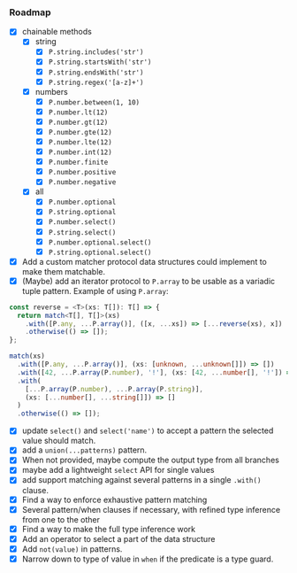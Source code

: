 ### Roadmap

- [x] chainable methods
  - [x] string
    - [x] `P.string.includes('str')`
    - [x] `P.string.startsWith('str')`
    - [x] `P.string.endsWith('str')`
    - [x] `P.string.regex('[a-z]+')`
  - [x] numbers
    - [x] `P.number.between(1, 10)`
    - [x] `P.number.lt(12)`
    - [x] `P.number.gt(12)`
    - [x] `P.number.gte(12)`
    - [x] `P.number.lte(12)`
    - [x] `P.number.int(12)`
    - [x] `P.number.finite`
    - [x] `P.number.positive`
    - [x] `P.number.negative`
  - [x] all
    - [x] `P.number.optional`
    - [x] `P.string.optional`
    - [x] `P.number.select()`
    - [x] `P.string.select()`
    - [x] `P.number.optional.select()`
    - [x] `P.string.optional.select()`
- [x] Add a custom matcher protocol data structures could implement to make them matchable.
- [x] (Maybe) add an iterator protocol to `P.array` to be usable as a variadic tuple pattern. Example of using `P.array`:

```ts
const reverse = <T>(xs: T[]): T[] => {
  return match<T[], T[]>(xs)
    .with([P.any, ...P.array()], ([x, ...xs]) => [...reverse(xs), x])
    .otherwise(() => []);
};

match(xs)
  .with([P.any, ...P.array()], (xs: [unknown, ...unknown[]]) => [])
  .with([42, ...P.array(P.number), '!'], (xs: [42, ...number[], '!']) => [])
  .with(
    [...P.array(P.number), ...P.array(P.string)],
    (xs: [...number[], ...string[]]) => []
  )
  .otherwise(() => []);
```

- [x] update `select()` and `select('name')` to accept a pattern the selected value should match.
- [x] add a `union(...patterns)` pattern.
- [x] When not provided, maybe compute the output type from all branches
- [x] maybe add a lightweight `select` API for single values
- [x] add support matching against several patterns in a single `.with()` clause.
- [x] Find a way to enforce exhaustive pattern matching
- [x] Several pattern/when clauses if necessary, with refined type inference from one to the other
- [x] Find a way to make the full type inference work
- [x] Add an operator to select a part of the data structure
- [x] Add `not(value)` in patterns.
- [x] Narrow down to type of value in `when` if the predicate is a type guard.
